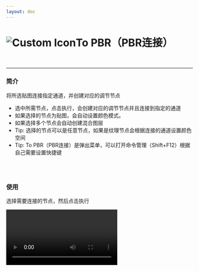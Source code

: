 ```yaml
---
layout: doc
---
```

# <span class="h1-icon"><img src="/img/To PBR.webp" alt="Custom Icon"></span>To PBR（PBR连接）

<br/>

---

### 简介

将所选贴图连接指定通道，并创建对应的调节节点

- 选中所需节点，点击执行，会创建对应的调节节点并且连接到指定的通道
- 如果选择的节点为贴图，会自动设置颜色模式。
- 如果选择多个节点会自动创建混合图层
- Tip: 选择的节点可以是任意节点，如果是纹理节点会根据连接的通道设置颜色空间
- Tip: To PBR（PBR连接）是弹出菜单，可以打开命令管理（Shift+F12）根据自己需要设置快捷键


<br/>
<br/>

### 使用
选择需要连接的节点，然后点击执行
<br/>

<video controls>
  <source src="/img/command-to_pbr_correct1.webm" type="video/webm">
</video>

<br/>
<br/>

